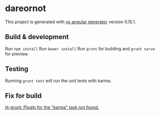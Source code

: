 # dareornot

This project is generated with [yo angular generator](https://github.com/yeoman/generator-angular)
version 0.15.1.

## Build & development

Run `npm install`
Run `bower install`
Run `grunt` for building and `grunt serve` for preview.

## Testing

Running `grunt test` will run the unit tests with karma.

## Fix for build
[jit-grunt: Plugin for the "karma" task not found.](https://github.com/yeoman/generator-angular/issues/1230)
